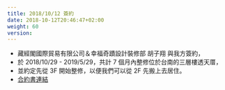 ```yaml
---
title: 2018/10/12 簽約
date: 2018-10-12T20:46:47+02:00
weight: 60
version: 
---
```


- 藏經閣國際貿易有限公司＆幸福奇蹟設計裝修部 胡子翔 與我方簽約，
- 於 2018/10/29 - 2019/5/29，共計 7 個月內整修位於台南的三層樓透天厝，
- 並約定先從 3F 開始整修，以便我們可以從 2F 先搬上去居住。
- <a href="https://davidh83110.com/" target="_blank">合約書連結</a>
